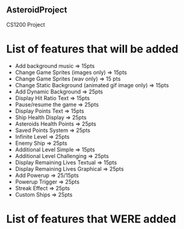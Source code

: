 ## AsteroidProject
CS1200 Project

# List of features that will be added
* Add background music => 15pts
* Change Game Sprites (images only) => 15pts
* Change Game Sprites (wav only) => 15 pts
* Change Static Background (animated gif image only) => 15pts
* Add Dynamic Background => 25pts
* Display Hit Ratio Text => 15pts
* Pause/resume the game => 25pts
* Display Points Text => 15pts
* Ship Health Display => 25pts
* Asteroids Health Points => 25pts
* Saved Points System => 25pts
* Infinite Level => 25pts
* Enemy Ship => 25pts
* Additional Level Simple => 15pts
* Additional Level Challenging => 25pts
* Display Remaining Lives Textual => 15pts
* Display Remaining Lives Graphical => 25pts
* Add Powerup => 25/15pts
* Powerup Trigger => 25pts
* Streak Effect => 25pts
* Custom Ships => 25pts

# List of features that WERE added
